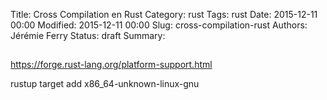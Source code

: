 Title: Cross Compilation en Rust
Category: rust
Tags: rust
Date: 2015-12-11 00:00
Modified: 2015-12-11 00:00
Slug: cross-compilation-rust
Authors: Jérémie Ferry
Status: draft
Summary:

## 

https://forge.rust-lang.org/platform-support.html

rustup target add x86_64-unknown-linux-gnu

